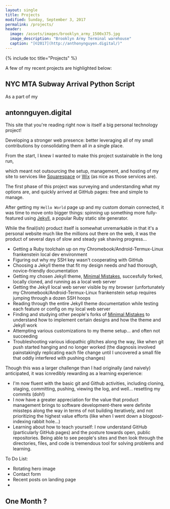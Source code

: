 ```yaml
---
layout: single
title: Projects
modified: Sunday, September 3, 2017
permalink: /projects/
header:
  image: /assets/images/brooklyn_army_1500x375.jpg
  image_description: "Brooklyn Army Terminal warehouse"
  caption: "[©2017](http://anthonynguyen.digital/)"
---
```


{% include toc title="Projects" %}

A few of my recent projects are highlighted below:

## NYC MTA Subway Arrival Python Script 

As a part of my 

## antonnguyen.digital

This site that you're reading right now is itself a big personal technology project! 

Developing a stronger web presence: better leveraging all of my small contributions by consolidating them all in a single place.

From the start, I knew I wanted to make this project sustainable in the long run, 

which meant not outsourcing the setup, management, and hosting of my site to services like [Squarespace](https://www.squarespace.com/) or [Wix](https://www.wix.com/) (as nice as those services are). 

The first phase of this project was surveying and understanding what my options are, and quickly arrived at GitHub pages: free and simple to manage.

After getting my `Hello World` page up and my custom domain connected, it was time to move onto bigger things: spinning up something more fully-featured using [Jekyll](https://jekyllrb.com/), a popular Ruby static site generator. 

While the final(ish) product itself is somewhat unremarkable in that it's a personal website much like the millions out there on the web, it was the product of several days of slow and steady yak shaving progress...

* Getting a Ruby toolchain up on my Chromebook/Android-Termux-Linux frankenstein local dev environment
* Figuring out why my SSH key wasn't cooperating with GitHub 
* Choosing a Jekyll theme that fit my design needs *and* had thorough, novice-friendly documentation
* Getting my chosen Jekyll theme, [Minimal Mistakes](https://mmistakes.github.io/minimal-mistakes/), succesfully forked, locally cloned, and running as a local web server 
* Getting the Jekyll local web server visible by my browser (unfortunately my Chromebook/Android-Termux-Linux frankenstein setup requires jumping through a dozen SSH hoops 
* Reading through the entire Jekyll theme documentation while testing each feature or config on my local web server 
* Finding and studying other people's forks of [Minimal Mistakes](https://mmistakes.github.io/minimal-mistakes/) to understand how to implement certain designs and how the theme and Jekyll work
* Attempting various customizations to my theme setup... and often not succeeding
* Troubleshooting various idiopathic glitches along the way, like when git push started hanging and no longer worked (the diagnosis involved painstakingly replicating each file change until I uncovered a small file that oddly interfered with pushing changes)

Though this was a larger challenge than I had originally (and naively) anticipated, it was icnredibly rewarding as a learning experience:

* I'm now fluent with the basic git and Github activities, including cloning, staging, committing, pushing, viewing the log, and well... resetting my commits (doh!)
* I now have a greater appreciation for the value that product management brings to software development-there were definite missteps along the way in terms of not building iteratively, and not prioritizing the highest value efforts (like when I went down a blogpost-indexing rabbit hole...)
* Learning about how to teach yourself: I now understand GitHub (particularly GitHub pages) and the posture towards open, public repositories. Being able to see people's sites and then look through the directories, files, and code is tremendous tool for solving problems and learning.





To Do List:

* Rotating hero image
* Contact form
* Recent posts on landing page
* 

## One Month ?

